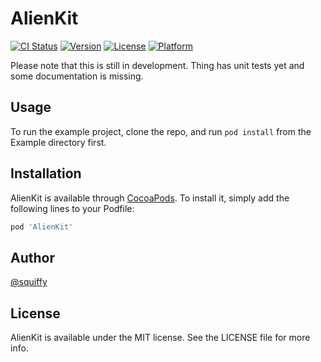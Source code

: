 # AlienKit

[![CI Status](http://img.shields.io/travis/Squiffy/AlienKit.svg?style=flat)](https://travis-ci.org/Squiffy/AlienKit)
[![Version](https://img.shields.io/cocoapods/v/AlienKit.svg?style=flat)](http://cocoapods.org/pods/AlienKit)
[![License](https://img.shields.io/cocoapods/l/AlienKit.svg?style=flat)](http://cocoapods.org/pods/AlienKit)
[![Platform](https://img.shields.io/cocoapods/p/AlienKit.svg?style=flat)](http://cocoapods.org/pods/AlienKit)

Please note that this is still in development. Thing has unit tests yet and 
some documentation is missing.
    
## Usage

To run the example project, clone the repo, and run `pod install` from the Example directory first.

## Installation
    
AlienKit is available through [CocoaPods](http://cocoapods.org). To install
it, simply add the following lines to your Podfile:

```ruby
pod 'AlienKit'
```

## Author

[@squiffy](https:twitter.com/squiffy)

## License

AlienKit is available under the MIT license. See the LICENSE file for more info.
